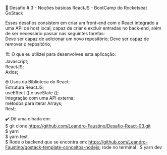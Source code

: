  📂 Desafio # 3 - Noções básicas ReactJS - BootCamp do Rocketseat GoStack
 
Esses desafios consistem em criar um front-end com o React integrado a uma API de host local, capaz de criar e excluir entradas no back-end, além de ser necessário passar nas seguintes tarefas:<br />
Deve ser capaz de adicionar um novo repositório;
Deve ser capaz de remover o repositório;<br />

🏗 O que eu  utilizei  para desenvolvee esta aplicação:<br />
Javascript;<br />
ReactJS;<br />
Axios; <br />

🤓 Usos da Biblioteca do React:<br />
Estrutura ReactJS;<br />
useEffect () e useState ();<br />
Integração com uma API externa;<br />
métodos para iterar Arrays;<br />
Rest;

✔️ Dê uma olhada em:<br />
$ git clone https://github.com/Leandro-Faustino/Desafio-React-03.git<br />
$ yarn<br />
$ yarn test<br />
$ Rode o backend que se encontra em: https://github.com/Leandro-Faustino/gostack-template-conceitos-nodejs;
rode no terminal : $ yarn dev
